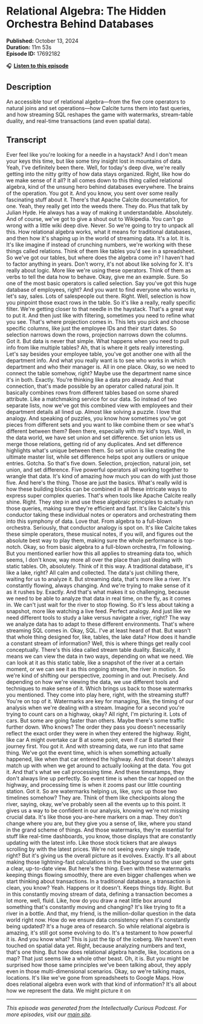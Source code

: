 # Relational Algebra: The Hidden Orchestra Behind Databases

**Published:** October 13, 2024  
**Duration:** 11m 53s  
**Episode ID:** 17692182

🎧 **[Listen to this episode](https://intellectuallycurious.buzzsprout.com/2529712/episodes/17692182-relational-algebra-the-hidden-orchestra-behind-databases)**

## Description

An accessible tour of relational algebra—from the five core operators to natural joins and set operations—how Calcite turns them into fast queries, and how streaming SQL reshapes the game with watermarks, stream-table duality, and real-time transactions (and even spatial data).

## Transcript

Ever feel like you're looking for a needle in a haystack? And I don't mean your keys this time, but like some tiny insight lost in mountains of data. Yeah, I've definitely been there. Well, for today's deep dive, we're really getting into the nitty gritty of how data stays organized. Right, like how do we make sense of it all? It all comes down to this thing called relational algebra, kind of the unsung hero behind databases everywhere. The brains of the operation. You got it. And you know, you sent over some really fascinating stuff about it. There's that Apache Calcite documentation, for one. Yeah, they really get into the weeds there. They do. Plus that talk by Julian Hyde. He always has a way of making it understandable. Absolutely. And of course, we've got to give a shout out to Wikipedia. You can't go wrong with a little wiki deep dive. Never. So we're going to try to unpack all this. How relational algebra works, what it means for traditional databases, and then how it's shaping up in the world of streaming data. It's a lot. It is. It's like imagine if instead of crunching numbers, we're working with these things called relations. Think of them like tables you'd see in a spreadsheet. So we've got our tables, but where does the algebra come in? I haven't had to factor anything in years. Don't worry, it's not about like solving for X. It's really about logic. More like we're using these operators. Think of them as verbs to tell the data how to behave. Okay, give me an example. Sure. So one of the most basic operators is called selection. Say you've got this huge database of employees, right? And you want to find everyone who works in, let's say, sales. Lots of salespeople out there. Right. Well, selection is how you pinpoint those exact rows in the table. So it's like a really, really specific filter. We're getting closer to that needle in the haystack. That's a great way to put it. And then just like with filtering, sometimes you need to refine what you see. That's where projection comes in. This lets you pick and choose specific columns, like just the employee IDs and their start dates. So selection narrows down the rows, projection narrows down the columns. Got it. But data is never that simple. What happens when you need to pull info from like multiple tables? Ah, that is where it gets really interesting. Let's say besides your employee table, you've got another one with all the department info. And what you really want is to see who works in which department and who their manager is. All in one place. Okay, so we need to connect the table somehow, right? Maybe use the department name since it's in both. Exactly. You're thinking like a data pro already. And that connection, that's made possible by an operator called natural join. It basically combines rows from different tables based on some shared attribute. Like a matchmaking service for our data. So instead of two separate lists, now we've got this combined view with employees and their department details all lined up. Almost like solving a puzzle. I love that analogy. And speaking of puzzles, you know how sometimes you've got pieces from different sets and you want to like combine them or see what's different between them? Been there, especially with my kid's toys. Well, in the data world, we have set union and set difference. Set union lets us merge those relations, getting rid of any duplicates. And set difference highlights what's unique between them. So set union is like creating the ultimate master list, while set difference helps spot any outliers or unique entries. Gotcha. So that's five down. Selection, projection, natural join, set union, and set difference. Five powerful operators all working together to wrangle that data. It's kind of amazing how much you can do with just those five. And here's the thing. Those are just the basics. What's really wild is how these building blocks can be combined in all these intricate ways to express super complex queries. That's when tools like Apache Calcite really shine. Right. They step in and use these algebraic principles to actually run those queries, making sure they're efficient and fast. It's like Calcite's this conductor taking these individual notes or operators and orchestrating them into this symphony of data. Love that. From algebra to a full-blown orchestra. Seriously, that conductor analogy is spot on. It's like Calcite takes these simple operators, these musical notes, if you will, and figures out the absolute best way to play them, making sure the whole performance is top-notch. Okay, so from basic algebra to a full-blown orchestra, I'm following. But you mentioned earlier how this all applies to streaming data too, which seems, I don't know, way more all over the place than just dealing with static tables. Oh, absolutely. Think of it this way. A traditional database, it's like a lake, right? All calm and collected. The data's just chilling there, waiting for us to analyze it. But streaming data, that's more like a river. It's constantly flowing, always changing. And we're trying to make sense of it as it rushes by. Exactly. And that's what makes it so challenging, because we need to be able to analyze that data in real time, on the fly, as it comes in. We can't just wait for the river to stop flowing. So it's less about taking a snapshot, more like watching a live feed. Perfect analogy. And just like we need different tools to study a lake versus navigate a river, right? The way we analyze data has to adapt to these different environments. That's where streaming SQL comes in. Okay, SQL. I've at least heard of that. But wasn't that whole thing designed for, like, tables, the lake data? How does it handle a constant stream of information? Well, this is where things get really cool conceptually. There's this idea called stream table duality. Basically, it means we can view the data in two ways, depending on what we need. We can look at it as this static table, like a snapshot of the river at a certain moment, or we can see it as this ongoing stream, the river in motion. So we're kind of shifting our perspective, zooming in and out. Precisely. And depending on how we're viewing the data, we use different tools and techniques to make sense of it. Which brings us back to those watermarks you mentioned. They come into play here, right, with the streaming stuff? You're on top of it. Watermarks are key for managing, like, the timing of our analysis when we're dealing with a stream. Imagine for a second you're trying to count cars on a highway, okay? All right, I'm picturing it. Lots of cars. But some are going faster than others. Maybe there's some traffic further down. Who knows? The order they pass you doesn't necessarily reflect the exact order they were in when they entered the highway. Right, like car A might overtake car B at some point, even if car B started their journey first. You got it. And with streaming data, we run into that same thing. We've got the event time, which is when something actually happened, like when that car entered the highway. And that doesn't always match up with when we get around to actually looking at the data. You got it. And that's what we call processing time. And these timestamps, they don't always line up perfectly. So event time is when the car hopped on the highway, and processing time is when it zooms past our little counting station. Got it. So are watermarks helping us, like, sync up those two timelines somehow? They are. Think of them like checkpoints along the river, saying, okay, we've probably seen all the events up to this point. It gives us a way to be confident in our analysis, knowing we're not missing crucial data. It's like those you-are-here markers on a map. They don't change where you are, but they give you a sense of, like, where you stand in the grand scheme of things. And those watermarks, they're essential for stuff like real-time dashboards, you know, those displays that are constantly updating with the latest info. Like those stock tickers that are always scrolling by with the latest prices. We're not seeing every single trade, right? But it's giving us the overall picture as it evolves. Exactly. It's all about making those lightning-fast calculations in the background so the user gets a clear, up-to-date view. But here's the thing. Even with these watermarks keeping things flowing smoothly, there are even bigger challenges when we start thinking about transactions. In a traditional database, a transaction is clean, you know? Yeah. Happens or it doesn't. Keeps things tidy. Right. But in this constantly moving stream of data, defining a transaction becomes a lot more, well, fluid. Like, how do you draw a neat little box around something that's constantly moving and changing? It's like trying to fit a river in a bottle. And that, my friend, is the million-dollar question in the data world right now. How do we ensure data consistency when it's constantly being updated? It's a huge area of research. So while relational algebra is amazing, it's still got some evolving to do. It's a testament to how powerful it is. And you know what? This is just the tip of the iceberg. We haven't even touched on spatial data yet. Right, because analyzing numbers and text, that's one thing. But how does relational algebra handle, like, locations on a map? That just seems like a whole other beast. Oh, it is. But you might be surprised how those same principles we've been talking about, they apply even in those multi-dimensional scenarios. Okay, so we're talking maps, locations. It's like we've gone from spreadsheets to Google Maps. How does relational algebra even work with that kind of information? It's all about how we represent the data. We might picture it on

---
*This episode was generated from the Intellectually Curious Podcast. For more episodes, visit our [main site](https://intellectuallycurious.buzzsprout.com).*
